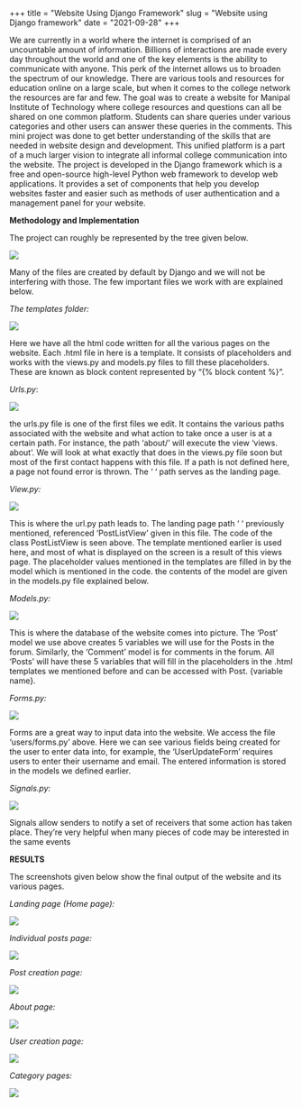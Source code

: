 +++
title = "Website Using Django Framework"
slug = "Website using Django framework"
date = "2021-09-28"
+++

We are currently in a world where the internet is comprised of an uncountable amount of information. Billions of interactions are made every day throughout the world and one of the key elements is the ability to communicate with anyone. This perk of the internet allows us to broaden the spectrum of our knowledge. There are various tools and resources for education online on a large scale, but when it comes to the college network the resources are far and few. 
The goal was to create a website for Manipal Institute of Technology where college resources and questions can all be shared on one common platform. Students can share queries under various categories and other users can answer these queries in the comments. This mini project was done to get better understanding of the skills that are needed in website design and development. This unified platform is a part of a much larger vision to integrate all informal college communication into the website.
The project is developed in the Django framework which is a free and open-source high-level Python web framework to develop web applications. It provides a set of components that help you develop websites faster and easier such as methods of user authentication and a management panel for your website.


**Methodology and Implementation**

The project can roughly be represented by the tree given below.

![](/django/img1.jpg)

Many of the files are created by default by Django and we will not be interfering with those. The few important files we work with are explained below.


_The templates folder:_

![](/django/img2.jpg)

Here we have all the html code written for all the various pages on the website. 
Each .html file in here is a template. It consists of placeholders and works with the views.py and models.py files to fill these placeholders. These are known as block content represented by “{% block content %}”.


_Urls.py_:

![](/django/img3.jpg)

the urls.py file is one of the first files we edit. It contains the various paths associated with the website and what action to take once a user is at a certain path. For instance, the path ‘about/’ will execute the view ‘views. about’. We will look at what exactly that does in the views.py file soon but most of the first contact happens with this file. If a path is not defined here, a page not found error is thrown. The ‘  ‘ path serves as the landing page.


_View.py:_

![](/django/img4.jpg)

This is where the url.py path leads to. The landing page path  ‘  ‘  previously mentioned, referenced ‘PostListView’ given in this file. The code of the class PostListView is seen above. The template mentioned earlier is used here, and most of what is displayed on the screen is a result of this views page. The placeholder values mentioned in the templates are filled in by the model which is mentioned in the code. the contents of the model are given in the models.py file explained below.


_Models.py:_

![](/django/img5.jpg)

This is where the database of the website comes into picture. The ‘Post’ model we use above creates 5 variables we will use for the Posts in the forum. Similarly, the ‘Comment’ model is for comments in the forum. All ‘Posts’ will have these 5 variables that will fill in the placeholders in the .html templates we mentioned before and can be accessed with Post. {variable name}. 


_Forms.py:_

![](/django/img6.jpg)

Forms are a great way to input data into the website. We access the file ‘users/forms.py’ above. Here we can see various fields being created for the user to enter data into, for example, the ‘UserUpdateForm’ requires users to enter their username and email. The entered information is stored in the models we defined earlier.


_Signals.py:_

![](/django/img7.jpg)

Signals allow senders to notify a set of receivers that some action has taken place. They’re very helpful when many pieces of code may be interested in the same events


**RESULTS**

The screenshots given below show the final output of the website and its various pages.

_Landing page (Home page):_

![](/django/img8.jpg)


_Individual posts page:_

![](/django/img9.jpg)


_Post creation page:_

![](/django/img10.jpg)


_About page:_

![](/django/img11.jpg)


_User creation page:_

![](/django/img12.jpg)


_Category pages:_

![](/django/img13.jpg)











